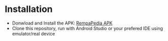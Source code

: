 # Installation
* Donwload and Install the APK: [RempaPedia APK](https://drive.google.com/file/d/13L561EyHf-awEdm7BIAslmPVG2abfBn3/view?usp=sharing)
* Clone this repository, run with Android Studio or your prefered IDE using emulator/real device
